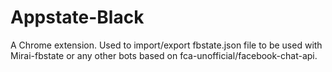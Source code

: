 # Appstate-Black
A Chrome extension. Used to import/export fbstate.json file to be used with Mirai-fbstate or any other bots based on fca-unofficial/facebook-chat-api.
